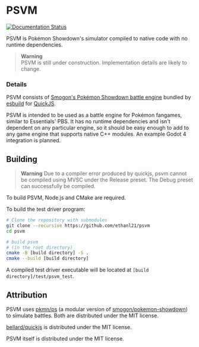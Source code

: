 # PSVM

[![Documentation Status](https://readthedocs.org/projects/psvm/badge/?version=latest)](https://psvm.readthedocs.io/en/latest/?badge=latest)

PSVM is Pokémon Showdown's simulator compiled to native code with no runtime dependencies.

> **Warning**  
> PSVM is still under construction. Implementation details are likely to change.

### Details

PSVM consists of [Smogon's Pokémon Showdown battle engine](https://github.com/smogon/pokemon-showdown) bundled
by [esbuild](https://esbuild.github.io) for [QuickJS](https://github.com/bellard/quickjs).

PSVM is intended to be used as a battle engine for Pokémon fangames, similar to Essentials' PBS. It has no runtime
dependencies and isn't dependent on any particular engine, so it should be easy enough to add to any game engine that
supports native C++ modules. An example Godot 4 integration is planned.

## Building

> **Warning**
> Due to a compiler error produced by quickjs, psvm cannot be compiled using MVSC under the Release preset. The Debug
> preset can successfully be compiled.

To build PSVM, Node.js and CMake are required.

To build the test driver program:

```bash
# Clone the repository with submodules
git clone --recursive https://github.com/ethanl21/psvm
cd psvm

# build psvm
# (in the root directory)
cmake -B [build directory] -S .
cmake --build [build directory]
```

A compiled test driver executable will be located at ``[build directory]/test/psvm_test``.

## Attribution

PSVM uses [pkmn/ps](https://github.com/pkmn/ps) (a modular version
of [smogon/pokemon-showdown](https://github.com/smogon/pokemon-showdown)) to simulate battles. Both are distributed
under the MIT license.

[bellard/quickjs](https://github.com/bellard/quickjs) is distributed under the MIT license.

PSVM itself is distributed under the MIT license.

